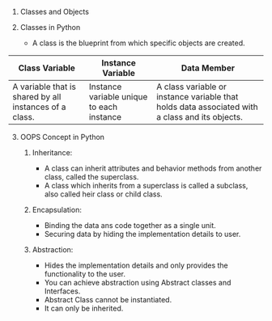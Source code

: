 1. Classes and Objects

2. Classes in Python
   * A class is the blueprint from which specific objects are created.
     
| Class Variable | Instance Variable | Data Member |
| ----- | ----- | ----- |
| A variable that is shared by all instances of a class. | Instance variable unique to each instance | A class variable or instance variable that holds data associated with a class and its objects. |

3. OOPS Concept in Python
   1. Inheritance:
       * A class can inherit attributes and behavior methods from another class, called the superclass.
       * A class which inherits from a superclass is called a subclass, also called heir class or child class.
    
   2. Encapsulation:
       * Binding the data ans code together as a single unit.
       * Securing data by hiding the implementation details to user.
     
   3. Abstraction:
       * Hides the implementation details and only provides the functionality to the user.
       * You can achieve abstraction using Abstract classes and Interfaces.
       * Abstract Class cannot be instantiated.
       * It can only be inherited. 
